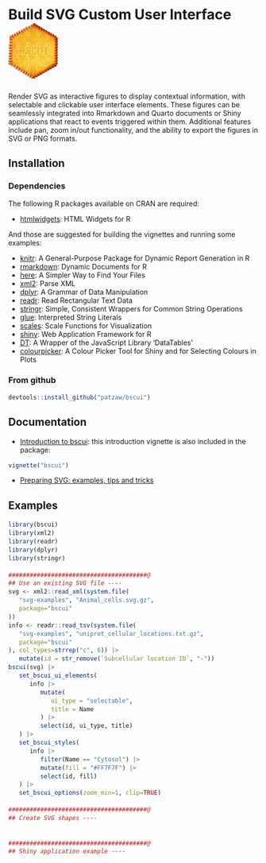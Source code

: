 
# Build SVG Custom User Interface <img src="man/figures/bscui-medium.png" width="100px"/>

<!--
[![CRAN_Status_Badge](http://www.r-pkg.org/badges/version/bscui)](https://cran.r-project.org/package=bsui)
[![](http://cranlogs.r-pkg.org/badges/bsui)](https://cran.r-project.org/package=bsui)
-->

Render SVG as interactive figures to display contextual information,
with selectable and clickable user interface elements. These figures can
be seamlessly integrated into Rmarkdown and Quarto documents or Shiny
applications that react to events triggered within them. Additional
features include pan, zoom in/out functionality, and the ability to
export the figures in SVG or PNG formats.

## Installation

<!--
&#10;## From CRAN
&#10;
```r
install.packages("bscui")
```
&#10;-->

### Dependencies

The following R packages available on CRAN are required:

- [htmlwidgets](https://CRAN.R-project.org/package=htmlwidgets): HTML
  Widgets for R

And those are suggested for building the vignettes and running some
examples:

- [knitr](https://CRAN.R-project.org/package=knitr): A General-Purpose
  Package for Dynamic Report Generation in R
- [rmarkdown](https://CRAN.R-project.org/package=rmarkdown): Dynamic
  Documents for R
- [here](https://CRAN.R-project.org/package=here): A Simpler Way to Find
  Your Files
- [xml2](https://CRAN.R-project.org/package=xml2): Parse XML
- [dplyr](https://CRAN.R-project.org/package=dplyr): A Grammar of Data
  Manipulation
- [readr](https://CRAN.R-project.org/package=readr): Read Rectangular
  Text Data
- [stringr](https://CRAN.R-project.org/package=stringr): Simple,
  Consistent Wrappers for Common String Operations
- [glue](https://CRAN.R-project.org/package=glue): Interpreted String
  Literals
- [scales](https://CRAN.R-project.org/package=scales): Scale Functions
  for Visualization
- [shiny](https://CRAN.R-project.org/package=shiny): Web Application
  Framework for R
- [DT](https://CRAN.R-project.org/package=DT): A Wrapper of the
  JavaScript Library ‘DataTables’
- [colourpicker](https://CRAN.R-project.org/package=colourpicker): A
  Colour Picker Tool for Shiny and for Selecting Colours in Plots

### From github

``` r
devtools::install_github("patzaw/bscui")
```

## Documentation

- [Introduction to
  bscui](https://patzaw.github.io/bscui/articles/bscui.html): this
  introduction vignette is also included in the package:

``` r
vignette("bscui")
```

- [Preparing SVG: examples, tips and
  tricks](https://patzaw.github.io/bscui/articles/web_only/SVG-examples.html)

## Examples

``` r
library(bscui)
library(xml2)
library(readr)
library(dplyr)
library(stringr)

#######################################@
## Use an existing SVG file ----
svg <- xml2::read_xml(system.file(
   "svg-examples", "Animal_cells.svg.gz",
   package="bscui"
))
info <- readr::read_tsv(system.file(
   "svg-examples", "uniprot_cellular_locations.txt.gz",
   package="bscui"
), col_types=strrep("c", 6)) |> 
   mutate(id = str_remove(`Subcellular location ID`, "-"))
bscui(svg) |> 
   set_bscui_ui_elements(
      info |> 
         mutate(
            ui_type = "selectable",
            title = Name
         ) |>
         select(id, ui_type, title)
   ) |> 
   set_bscui_styles(
      info |>
         filter(Name == "Cytosol") |>
         mutate(fill = "#FF7F7F") |> 
         select(id, fill)
   ) |> 
   set_bscui_options(zoom_min=1, clip=TRUE)

#######################################@
## Create SVG shapes ----


#######################################@
## Shiny application example ----
```
